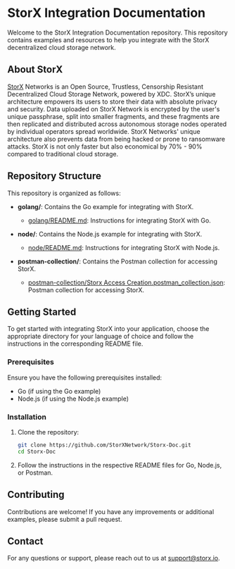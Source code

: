 # StorX Integration Documentation

Welcome to the StorX Integration Documentation repository. This repository contains examples and resources to help you integrate with the StorX decentralized cloud storage network.

## About StorX

[StorX](https://storx.io) Networks is an Open Source, Trustless, Censorship Resistant Decentralized Cloud Storage Network, powered by XDC. StorX’s unique architecture empowers its users to store their data with absolute privacy and security. Data uploaded on StorX Network is encrypted by the user's unique passphrase, split into smaller fragments, and these fragments are then replicated and distributed across autonomous storage nodes operated by individual operators spread worldwide. StorX Networks' unique architecture also prevents data from being hacked or prone to ransomware attacks. StorX is not only faster but also economical by 70% - 90% compared to traditional cloud storage.

## Repository Structure

This repository is organized as follows:

- **golang/**: Contains the Go example for integrating with StorX.
  - [golang/README.md](golang/README.md): Instructions for integrating StorX with Go.

- **node/**: Contains the Node.js example for integrating with StorX.
  - [node/README.md](node/README.md): Instructions for integrating StorX with Node.js.

- **postman-collection/**: Contains the Postman collection for accessing StorX.
  - [postman-collection/Storx Access Creation.postman_collection.json](postman-collection/Storx%20Access%20Creation.postman_collection.json): Postman collection for accessing StorX.

## Getting Started

To get started with integrating StorX into your application, choose the appropriate directory for your language of choice and follow the instructions in the corresponding README file.

### Prerequisites

Ensure you have the following prerequisites installed:

- Go (if using the Go example)
- Node.js (if using the Node.js example)

### Installation

1. Clone the repository:

    ```sh
    git clone https://github.com/StorXNetwork/Storx-Doc.git
    cd Storx-Doc
    ```

2. Follow the instructions in the respective README files for Go, Node.js, or Postman.

## Contributing

Contributions are welcome! If you have any improvements or additional examples, please submit a pull request.

## Contact

For any questions or support, please reach out to us at [support@storx.io](mailto:support@storx.io).
